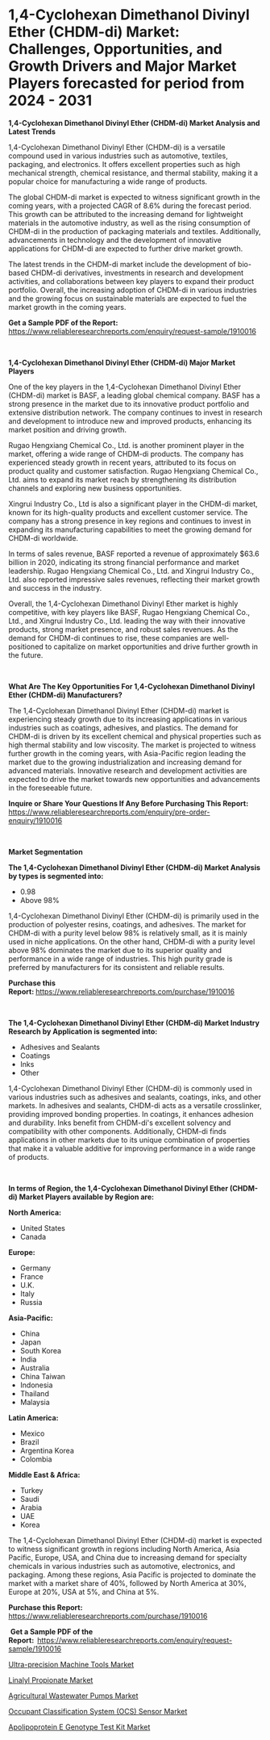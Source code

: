 <p><h1>1,4-Cyclohexan Dimethanol Divinyl Ether (CHDM-di) Market: Challenges, Opportunities, and Growth Drivers and Major Market Players forecasted for period from 2024 - 2031</h1></p><p><strong>1,4-Cyclohexan Dimethanol Divinyl Ether (CHDM-di) Market Analysis and Latest Trends</strong></p>
<p><p>1,4-Cyclohexan Dimethanol Divinyl Ether (CHDM-di) is a versatile compound used in various industries such as automotive, textiles, packaging, and electronics. It offers excellent properties such as high mechanical strength, chemical resistance, and thermal stability, making it a popular choice for manufacturing a wide range of products.</p><p>The global CHDM-di market is expected to witness significant growth in the coming years, with a projected CAGR of 8.6% during the forecast period. This growth can be attributed to the increasing demand for lightweight materials in the automotive industry, as well as the rising consumption of CHDM-di in the production of packaging materials and textiles. Additionally, advancements in technology and the development of innovative applications for CHDM-di are expected to further drive market growth.</p><p>The latest trends in the CHDM-di market include the development of bio-based CHDM-di derivatives, investments in research and development activities, and collaborations between key players to expand their product portfolio. Overall, the increasing adoption of CHDM-di in various industries and the growing focus on sustainable materials are expected to fuel the market growth in the coming years.</p></p>
<p><strong>Get a Sample PDF of the Report:&nbsp;</strong> <a href="https://www.reliableresearchreports.com/enquiry/request-sample/1910016">https://www.reliableresearchreports.com/enquiry/request-sample/1910016</a></p>
<p>&nbsp;</p>
<p><strong>1,4-Cyclohexan Dimethanol Divinyl Ether (CHDM-di) Major Market Players</strong></p>
<p><p>One of the key players in the 1,4-Cyclohexan Dimethanol Divinyl Ether (CHDM-di) market is BASF, a leading global chemical company. BASF has a strong presence in the market due to its innovative product portfolio and extensive distribution network. The company continues to invest in research and development to introduce new and improved products, enhancing its market position and driving growth.</p><p>Rugao Hengxiang Chemical Co., Ltd. is another prominent player in the market, offering a wide range of CHDM-di products. The company has experienced steady growth in recent years, attributed to its focus on product quality and customer satisfaction. Rugao Hengxiang Chemical Co., Ltd. aims to expand its market reach by strengthening its distribution channels and exploring new business opportunities.</p><p>Xingrui Industry Co., Ltd is also a significant player in the CHDM-di market, known for its high-quality products and excellent customer service. The company has a strong presence in key regions and continues to invest in expanding its manufacturing capabilities to meet the growing demand for CHDM-di worldwide.</p><p>In terms of sales revenue, BASF reported a revenue of approximately $63.6 billion in 2020, indicating its strong financial performance and market leadership. Rugao Hengxiang Chemical Co., Ltd. and Xingrui Industry Co., Ltd. also reported impressive sales revenues, reflecting their market growth and success in the industry.</p><p>Overall, the 1,4-Cyclohexan Dimethanol Divinyl Ether market is highly competitive, with key players like BASF, Rugao Hengxiang Chemical Co., Ltd., and Xingrui Industry Co., Ltd. leading the way with their innovative products, strong market presence, and robust sales revenues. As the demand for CHDM-di continues to rise, these companies are well-positioned to capitalize on market opportunities and drive further growth in the future.</p></p>
<p>&nbsp;</p>
<p><strong>What Are The Key Opportunities For 1,4-Cyclohexan Dimethanol Divinyl Ether (CHDM-di) Manufacturers?</strong></p>
<p><p>The 1,4-Cyclohexan Dimethanol Divinyl Ether (CHDM-di) market is experiencing steady growth due to its increasing applications in various industries such as coatings, adhesives, and plastics. The demand for CHDM-di is driven by its excellent chemical and physical properties such as high thermal stability and low viscosity. The market is projected to witness further growth in the coming years, with Asia-Pacific region leading the market due to the growing industrialization and increasing demand for advanced materials. Innovative research and development activities are expected to drive the market towards new opportunities and advancements in the foreseeable future.</p></p>
<p><strong>Inquire or Share Your Questions If Any Before Purchasing This Report:</strong> <a href="https://www.reliableresearchreports.com/enquiry/pre-order-enquiry/1910016">https://www.reliableresearchreports.com/enquiry/pre-order-enquiry/1910016</a></p>
<p>&nbsp;</p>
<p><strong>Market Segmentation</strong></p>
<p><strong>The 1,4-Cyclohexan Dimethanol Divinyl Ether (CHDM-di) Market Analysis by types is segmented into:</strong></p>
<p><ul><li>0.98</li><li>Above 98%</li></ul></p>
<p><p>1,4-Cyclohexan Dimethanol Divinyl Ether (CHDM-di) is primarily used in the production of polyester resins, coatings, and adhesives. The market for CHDM-di with a purity level below 98% is relatively small, as it is mainly used in niche applications. On the other hand, CHDM-di with a purity level above 98% dominates the market due to its superior quality and performance in a wide range of industries. This high purity grade is preferred by manufacturers for its consistent and reliable results.</p></p>
<p><strong>Purchase this Report:&nbsp;</strong><a href="https://www.reliableresearchreports.com/purchase/1910016">https://www.reliableresearchreports.com/purchase/1910016</a></p>
<p>&nbsp;</p>
<p><strong>The 1,4-Cyclohexan Dimethanol Divinyl Ether (CHDM-di) Market Industry Research by Application is segmented into:</strong></p>
<p><ul><li>Adhesives and Sealants</li><li>Coatings</li><li>Inks</li><li>Other</li></ul></p>
<p><p>1,4-Cyclohexan Dimethanol Divinyl Ether (CHDM-di) is commonly used in various industries such as adhesives and sealants, coatings, inks, and other markets. In adhesives and sealants, CHDM-di acts as a versatile crosslinker, providing improved bonding properties. In coatings, it enhances adhesion and durability. Inks benefit from CHDM-di's excellent solvency and compatibility with other components. Additionally, CHDM-di finds applications in other markets due to its unique combination of properties that make it a valuable additive for improving performance in a wide range of products.</p></p>
<p>&nbsp;</p>
<p><strong>In terms of Region, the 1,4-Cyclohexan Dimethanol Divinyl Ether (CHDM-di) Market Players available by Region are:</strong></p>
<p>
    <p> <strong> North America: </strong>
        <ul>
            <li>United States</li>
            <li>Canada</li>
        </ul>
        </p> 
    <p> <strong> Europe: </strong>
        <ul>
            <li>Germany</li>
            <li>France</li>
            <li>U.K.</li>
            <li>Italy</li>
            <li>Russia</li>
        </ul>
        </p> 
    <p> <strong> Asia-Pacific: </strong>
        <ul>
            <li>China</li>
            <li>Japan</li>
            <li>South Korea</li>
            <li>India</li>
            <li>Australia</li>
            <li>China Taiwan</li>
            <li>Indonesia</li>
            <li>Thailand</li>
            <li>Malaysia</li>
        </ul>
        </p> 
    <p> <strong> Latin America: </strong>
        <ul>
            <li>Mexico</li>
            <li>Brazil</li>
            <li>Argentina Korea</li>
            <li>Colombia</li>
        </ul>
        </p> 
    <p> <strong> Middle East & Africa: </strong>
        <ul>
            <li>Turkey</li>
            <li>Saudi</li>
            <li>Arabia</li>
            <li>UAE</li>
            <li>Korea</li>
        </ul>
    </p>
    </p>
<p><p>The 1,4-Cyclohexan Dimethanol Divinyl Ether (CHDM-di) market is expected to witness significant growth in regions including North America, Asia Pacific, Europe, USA, and China due to increasing demand for specialty chemicals in various industries such as automotive, electronics, and packaging. Among these regions, Asia Pacific is projected to dominate the market with a market share of 40%, followed by North America at 30%, Europe at 20%, USA at 5%, and China at 5%.</p></p>
<p><strong>Purchase this Report: </strong><a href="https://www.reliableresearchreports.com/purchase/1910016">https://www.reliableresearchreports.com/purchase/1910016</a></p>
<p>&nbsp;<strong>Get a Sample PDF of the Report:&nbsp;&nbsp;</strong><a href="https://www.reliableresearchreports.com/enquiry/request-sample/1910016">https://www.reliableresearchreports.com/enquiry/request-sample/1910016</a></p>
<p><strong></strong></p>
<p><p><a href="https://github.com/seekum/Market-Research-Report-List-1/blob/main/ultra-precision-machine-tools-market.md">Ultra-precision Machine Tools Market</a></p><p><a href="https://view.publitas.com/reportprime-1/insights-into-linalyl-propionate-market-size-analysing-market-share-trends-and-growth-from-2024-to-2031/">Linalyl Propionate Market</a></p><p><a href="https://meowing-canidae-761.notion.site/Decoding-the-Agricultural-Wastewater-Pumps-Market-A-Deep-Dive-into-the-Latest-Market-Trends-Market-75825111a1354f84bbe1df0808765e78">Agricultural Wastewater Pumps Market</a></p><p><a href="https://noble-drawer-34c.notion.site/Occupant-Classification-System-OCS-Sensor-Market-Size-Evaluating-its-Market-Trends-Growth-and-P-38413a74ef6a45229d3575b6715e457d">Occupant Classification System (OCS) Sensor Market</a></p><p><a href="https://github.com/timeliteaut/Market-Research-Report-List-1/blob/main/apolipoprotein-e-genotype-test-kit-market.md">Apolipoprotein E Genotype Test Kit Market</a></p></p>
